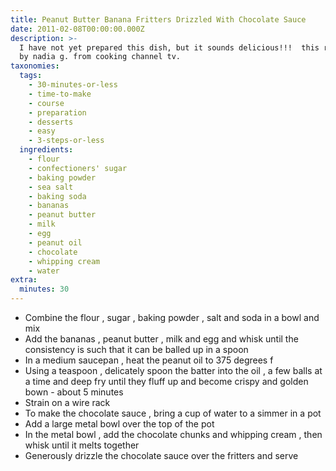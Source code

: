 ```yaml
---
title: Peanut Butter Banana Fritters Drizzled With Chocolate Sauce
date: 2011-02-08T00:00:00.000Z
description: >-
  I have not yet prepared this dish, but it sounds delicious!!!  this recipe is
  by nadia g. from cooking channel tv.
taxonomies:
  tags:
    - 30-minutes-or-less
    - time-to-make
    - course
    - preparation
    - desserts
    - easy
    - 3-steps-or-less
  ingredients:
    - flour
    - confectioners' sugar
    - baking powder
    - sea salt
    - baking soda
    - bananas
    - peanut butter
    - milk
    - egg
    - peanut oil
    - chocolate
    - whipping cream
    - water
extra:
  minutes: 30
---
```

 - Combine the flour , sugar , baking powder , salt and soda in a bowl and mix
 - Add the bananas , peanut butter , milk and egg and whisk until the consistency is such that it can be balled up in a spoon
 - In a medium saucepan , heat the peanut oil to 375 degrees f
 - Using a teaspoon , delicately spoon the batter into the oil , a few balls at a time and deep fry until they fluff up and become crispy and golden bown - about 5 minutes
 - Strain on a wire rack
 - To make the chocolate sauce , bring a cup of water to a simmer in a pot
 - Add a large metal bowl over the top of the pot
 - In the metal bowl , add the chocolate chunks and whipping cream , then whisk until it melts together
 - Generously drizzle the chocolate sauce over the fritters and serve
